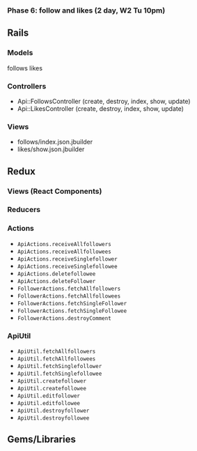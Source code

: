 ### Phase 6: follow and likes (2 day, W2 Tu 10pm)

## Rails
### Models
follows
likes
### Controllers
* Api::FollowsController (create, destroy, index, show, update)
* Api::LikesController (create, destroy, index, show, update)

### Views
* follows/index.json.jbuilder
* likes/show.json.jbuilder
## Redux
### Views (React Components)

### Reducers

### Actions
* `ApiActions.receiveAllfollowers`
* `ApiActions.receiveAllfollowees`
* `ApiActions.receiveSinglefollower`
* `ApiActions.receiveSinglefollowee`
* `ApiActions.deletefollowee`
* `ApiActions.deleteFollower`
* `FollowerActions.fetchAllfollowers`
* `FollowerActions.fetchAllfollowees`
* `FollowerActions.fetchSingleFollower`
* `FollowerActions.fetchSingleFollowee`
* `FollowerActions.destroyComment`
### ApiUtil
* `ApiUtil.fetchAllfollowers`
* `ApiUtil.fetchAllfollowees`
* `ApiUtil.fetchSinglefollower`
* `ApiUtil.fetchSinglefollowee`
* `ApiUtil.createfollower`
* `ApiUtil.createfollowee`
* `ApiUtil.editfollower`
* `ApiUtil.editfollowee`
* `ApiUtil.destroyfollower`
* `ApiUtil.destroyfollowee`
## Gems/Libraries
